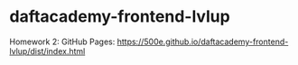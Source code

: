 # daftacademy-frontend-lvlup

Homework 2:
GitHub Pages: https://500e.github.io/daftacademy-frontend-lvlup/dist/index.html
